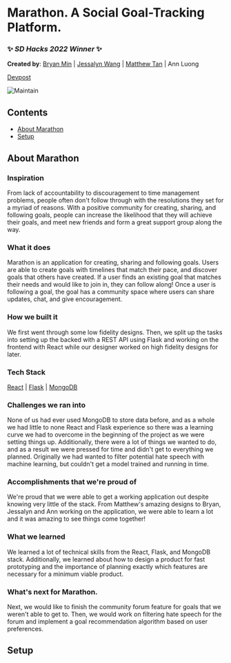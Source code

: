 # Marathon. A Social Goal-Tracking Platform.
### ✨ *SD Hacks 2022 Winner* ✨

**Created by**: [Bryan Min](https://github.com/bdhmin) | [Jessalyn Wang](https://github.com/JessalynWang) | [Matthew Tan](https://github.com/Tantime) | Ann Luong

[Devpost](https://devpost.com/software/marathon-gsz8to)

![Maintain](https://d112y698adiu2z.cloudfront.net/photos/production/software_photos/001/901/846/datas/gallery.jpg)

## Contents
- [About Marathon](https://github.com/bdhmin/sd-hacks-2022/edit/main/README.md#about-marathon)
- [Setup](https://github.com/bdhmin/sd-hacks-2022/edit/main/README.md#setup)

## About Marathon
### Inspiration
From lack of accountability to discouragement to time management problems, people often don't follow through with the resolutions they set for a myriad of reasons. With a positive community for creating, sharing, and following goals, people can increase the likelihood that they will achieve their goals, and meet new friends and form a great support group along the way.

### What it does
Marathon is an application for creating, sharing and following goals. Users are able to create goals with timelines that match their pace, and discover goals that others have created. If a user finds an existing goal that matches their needs and would like to join in, they can follow along! Once a user is following a goal, the goal has a community space where users can share updates, chat, and give encouragement.

### How we built it
We first went through some low fidelity designs. Then, we split up the tasks into setting up the backed with a REST API using Flask and working on the frontend with React while our designer worked on high fidelity designs for later.

### Tech Stack
[React](https://reactjs.org/) | [Flask](https://flask.palletsprojects.com/en/2.2.x/) | [MongoDB](https://www.mongodb.com/)

### Challenges we ran into
None of us had ever used MongoDB to store data before, and as a whole we had little to none React and Flask experience so there was a learning curve we had to overcome in the beginning of the project as we were setting things up. Additionally, there were a lot of things we wanted to do, and as a result we were pressed for time and didn't get to everything we planned. Originally we had wanted to filter potential hate speech with machine learning, but couldn't get a model trained and running in time.

### Accomplishments that we're proud of
We're proud that we were able to get a working application out despite knowing very little of the stack. From Matthew's amazing designs to Bryan, Jessalyn and Ann working on the application, we were able to learn a lot and it was amazing to see things come together!

### What we learned
We learned a lot of technical skills from the React, Flask, and MongoDB stack. Additionally, we learned about how to design a product for fast prototyping and the importance of planning exactly which features are necessary for a minimum viable product.

### What's next for Marathon.
Next, we would like to finish the community forum feature for goals that we weren't able to get to. Then, we would work on filtering hate speech for the forum and implement a goal recommendation algorithm based on user preferences.

## Setup
